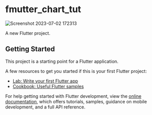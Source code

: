 # fmutter_chart_tut
![Screenshot 2023-07-02 172313](https://github.com/elias79b/BITCOIN_PRICE/assets/85472154/febdb4db-b28b-4e0d-b268-0c84c74c59ee)

A new Flutter project.

## Getting Started

This project is a starting point for a Flutter application.

A few resources to get you started if this is your first Flutter project:

- [Lab: Write your first Flutter app](https://docs.flutter.dev/get-started/codelab)
- [Cookbook: Useful Flutter samples](https://docs.flutter.dev/cookbook)

For help getting started with Flutter development, view the
[online documentation](https://docs.flutter.dev/), which offers tutorials,
samples, guidance on mobile development, and a full API reference.
